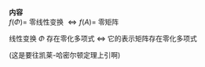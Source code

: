 **内容**  
 $f(\Phi)=$ 零线性变换 $\Leftrightarrow f(A)=$ 零矩阵  
  
线性变换 $\Phi$ 存在零化多项式 $\Leftrightarrow$ 它的表示矩阵存在零化多项式  
  
(这是要往凯莱-哈密尔顿定理上引啊)  
